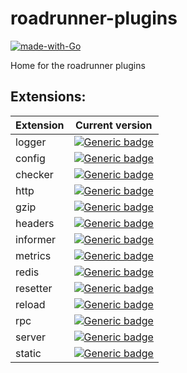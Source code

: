 # roadrunner-plugins

[![made-with-Go](https://img.shields.io/badge/Made%20with-Go-1f425f.svg)](http://golang.org)

Home for the roadrunner plugins

Extensions:
--------

| Extension | Current version
| ---       | ---
logger | [![Generic badge](https://img.shields.io/badge/logger-v1.0.1-<>.svg)](https://shields.io/)
config | [![Generic badge](https://img.shields.io/badge/config-v1.0.0-<>.svg)](https://shields.io/)
checker | [![Generic badge](https://img.shields.io/badge/checker-v1.0.1-<>.svg)](https://shields.io/)
http | [![Generic badge](https://img.shields.io/badge/http-v1.0.1-<>.svg)](https://shields.io/)
gzip | [![Generic badge](https://img.shields.io/badge/gzip-v1.0.0-<>.svg)](https://shields.io/)
headers | [![Generic badge](https://img.shields.io/badge/headers-v1.0.0-<>.svg)](https://shields.io/)
informer | [![Generic badge](https://img.shields.io/badge/informer-v1.0.4-<>.svg)](https://shields.io/)
metrics  | [![Generic badge](https://img.shields.io/badge/metrics-v1.0.0-<>.svg)](https://shields.io/)
redis    | [![Generic badge](https://img.shields.io/badge/redis-v1.0.0-<>.svg)](https://shields.io/)
resetter | [![Generic badge](https://img.shields.io/badge/resetter-v1.0.0-<>.svg)](https://shields.io/)
reload | [![Generic badge](https://img.shields.io/badge/reload-v1.0.1-<>.svg)](https://shields.io/)
rpc | [![Generic badge](https://img.shields.io/badge/rpc-v1.0.1-<>.svg)](https://shields.io/)
server | [![Generic badge](https://img.shields.io/badge/server-v1.0.3-<>.svg)](https://shields.io/)
static | [![Generic badge](https://img.shields.io/badge/static-v1.0.0-<>.svg)](https://shields.io/)
